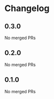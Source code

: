 # Changelog

<!-- <START NEW CHANGELOG ENTRY> -->

## 0.3.0

No merged PRs

<!-- <END NEW CHANGELOG ENTRY> -->

## 0.2.0

No merged PRs

## 0.1.0

No merged PRs
